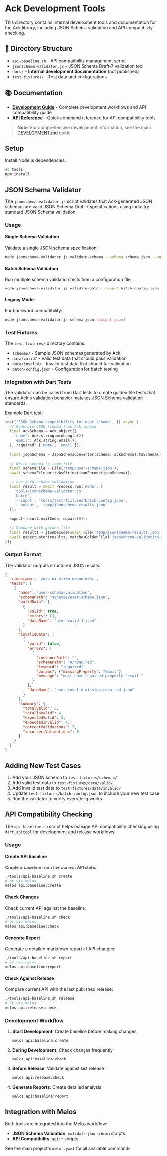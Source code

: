 # Ack Development Tools

This directory contains internal development tools and documentation for the Ack library, including JSON Schema validation and API compatibility checking.

## 📁 Directory Structure

- `api-baseline.sh` - API compatibility management script
- `jsonschema-validator.js` - JSON Schema Draft-7 validation tool
- `docs/` - **Internal development documentation** (not published)
- `test-fixtures/` - Test data and configurations

## 📚 Documentation

- **[Development Guide](../DEVELOPMENT.md)** - Complete development workflows and API compatibility guide
- **[API Reference](docs/API_REFERENCE.md)** - Quick command reference for API compatibility tools

> **Note**: For comprehensive development information, see the main [DEVELOPMENT.md](../DEVELOPMENT.md) guide.

## Setup

Install Node.js dependencies:

```bash
cd tools
npm install
```

## JSON Schema Validator

The `jsonschema-validator.js` script validates that Ack-generated JSON schemas are valid JSON Schema Draft-7 specifications using industry-standard JSON Schema validation.

### Usage

#### Single Schema Validation

Validate a single JSON schema specification:

```bash
node jsonschema-validator.js validate-schema --schema schema.json --output results.json
```

#### Batch Schema Validation

Run multiple schema validation tests from a configuration file:

```bash
node jsonschema-validator.js validate-batch --input batch-config.json --output results.json
```

#### Legacy Mode

For backward compatibility:

```bash
node jsonschema-validator.js schema.json [output.json]
```

### Test Fixtures

The `test-fixtures/` directory contains:

- `schemas/` - Sample JSON schemas generated by Ack
- `data/valid/` - Valid test data that should pass validation
- `data/invalid/` - Invalid test data that should fail validation
- `batch-config.json` - Configuration for batch testing

### Integration with Dart Tests

The validator can be called from Dart tests to create golden file tests that ensure Ack's validation behavior matches JSON Schema validation standards.

Example Dart test:

```dart
test('JSON Schema compatibility for user schema', () async {
  // Generate JSON schema from Ack schema
  final ackSchema = Ack.object({
    'name': Ack.string.minLength(2),
    'email': Ack.string.email(),
  }, required: ['name', 'email']);
  
  final jsonSchema = JsonSchemaConverter(schema: ackSchema).toSchema();
  
  // Write schema to temp file
  final schemaFile = File('temp/user-schema.json');
  await schemaFile.writeAsString(jsonEncode(jsonSchema));
  
  // Run JSON Schema validation
  final result = await Process.run('node', [
    'tools/jsonschema-validator.js',
    'batch',
    '--input', 'tools/test-fixtures/batch-config.json',
    '--output', 'temp/jsonschema-results.json'
  ]);

  expect(result.exitCode, equals(0));

  // Compare with golden file
  final results = jsonDecode(await File('temp/jsonschema-results.json').readAsString());
  await expectLater(results, matchesGoldenFile('jsonschema-validation-results.golden'));
});
```

### Output Format

The validator outputs structured JSON results:

```json
{
  "timestamp": "2024-01-01T00:00:00.000Z",
  "tests": [
    {
      "name": "user-schema-validation",
      "schemaPath": "schemas/user-schema.json",
      "validData": [
        {
          "valid": true,
          "errors": [],
          "dataName": "user-valid-1.json"
        }
      ],
      "invalidData": [
        {
          "valid": false,
          "errors": [
            {
              "instancePath": "",
              "schemaPath": "#/required",
              "keyword": "required",
              "params": {"missingProperty": "email"},
              "message": "must have required property 'email'"
            }
          ],
          "dataName": "user-invalid-missing-required.json"
        }
      ],
      "summary": {
        "totalValid": 3,
        "totalInvalid": 4,
        "expectedValid": 3,
        "expectedInvalid": 4,
        "correctValidations": 7,
        "incorrectValidations": 0
      }
    }
  ]
}
```

## Adding New Test Cases

1. Add your JSON schema to `test-fixtures/schemas/`
2. Add valid test data to `test-fixtures/data/valid/`
3. Add invalid test data to `test-fixtures/data/invalid/`
4. Update `test-fixtures/batch-config.json` to include your new test case
5. Run the validator to verify everything works

## API Compatibility Checking

The `api-baseline.sh` script helps manage API compatibility checking using `dart_apitool` for development and release workflows.

### Usage

#### Create API Baseline

Create a baseline from the current API state:

```bash
./tools/api-baseline.sh create
# or via melos
melos api:baseline:create
```

#### Check Changes

Check current API against the baseline:

```bash
./tools/api-baseline.sh check
# or via melos
melos api:baseline:check
```

#### Generate Report

Generate a detailed markdown report of API changes:

```bash
./tools/api-baseline.sh report
# or via melos
melos api:baseline:report
```

#### Check Against Release

Compare current API with the last published release:

```bash
./tools/api-baseline.sh release
# or via melos
melos api:release:check
```

### Development Workflow

1. **Start Development**: Create baseline before making changes
   ```bash
   melos api:baseline:create
   ```

2. **During Development**: Check changes frequently
   ```bash
   melos api:baseline:check
   ```

3. **Before Release**: Validate against last release
   ```bash
   melos api:release:check
   ```

4. **Generate Reports**: Create detailed analysis
   ```bash
   melos api:baseline:report
   ```

## Integration with Melos

Both tools are integrated into the Melos workflow:

- **JSON Schema Validation**: `validate-jsonschema` scripts
- **API Compatibility**: `api:*` scripts

See the main project's `melos.yaml` for all available commands.
